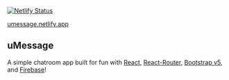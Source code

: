 [![Netlify Status](https://api.netlify.com/api/v1/badges/7314e83c-e796-4a10-ab0c-46ef6b6ec205/deploy-status)](https://app.netlify.com/sites/umessage/deploys)

<a rel="noreferrer noopener" href="https://umessage.netlify.app/" target="_blank">umessage.netlify.app<a>

## uMessage
A simple chatroom app built for fun with 
<a href="https://reactjs.org/">React</a>, 
<a href="https://reactrouter.com/web/guides/quick-start">React-Router</a>,
<a href="https://getbootstrap.com/docs/5.0/getting-started/introduction/">Bootstrap v5</a>, and 
<a href="https://firebase.google.com/">Firebase</a>!
<br />
